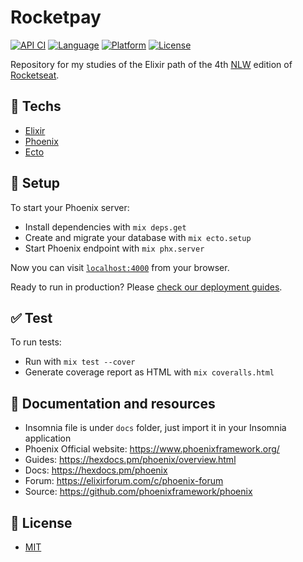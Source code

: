 # Rocketpay

[![API CI](https://github.com/cassiofariasmachado/rocketpay/actions/workflows/api.yml/badge.svg)](https://github.com/cassiofariasmachado/rocketpay/actions/workflows/api.yml) [![Language](https://img.shields.io/badge/language-elixir-purple)](https://img.shields.io/badge/language-elixir-purple) [![Platform](https://img.shields.io/badge/platform-api-blueviolet)](https://img.shields.io/badge/platform-api-blueviolet) [![License](https://img.shields.io/badge/license-MIT-lightgrey)](/LICENSE)


Repository for my studies of the Elixir path of the 4th [NLW](nextlevelweek.com) edition of [Rocketseat](https://rocketseat.com.br/).

## :rocket: Techs

* [Elixir](https://elixir-lang.org/)
* [Phoenix](https://www.phoenixframework.org/)
* [Ecto](https://hexdocs.pm/ecto/Ecto.html)

## :wrench: Setup

To start your Phoenix server:

  * Install dependencies with `mix deps.get`
  * Create and migrate your database with `mix ecto.setup`
  * Start Phoenix endpoint with `mix phx.server`

Now you can visit [`localhost:4000`](http://localhost:4000) from your browser.

Ready to run in production? Please [check our deployment guides](https://hexdocs.pm/phoenix/deployment.html).

## :white_check_mark: Test

To run tests:

* Run with `mix test --cover`
* Generate coverage report as HTML with ``mix coveralls.html`` 

## :memo: Documentation and resources

* Insomnia file is under `docs` folder, just import it in your Insomnia application
* Phoenix Official website: https://www.phoenixframework.org/
* Guides: https://hexdocs.pm/phoenix/overview.html
* Docs: https://hexdocs.pm/phoenix
* Forum: https://elixirforum.com/c/phoenix-forum
* Source: https://github.com/phoenixframework/phoenix

## :page_facing_up: License

* [MIT](/LICENSE.txt)
